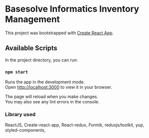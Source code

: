 # Basesolve Informatics Inventory Management


This project was bootstrapped with [Create React App](https://github.com/facebook/create-react-app).

## Available Scripts

In the project directory, you can run:

### `npm start`

Runs the app in the development mode.\
Open [http://localhost:3000](http://localhost:3000) to view it in your browser.

The page will reload when you make changes.\
You may also see any lint errors in the console.

### Library used

ReactJS,
Create-react-app,
React-redux,
Formik,
reduxjs/toolkit,
yup,
styled-components,
